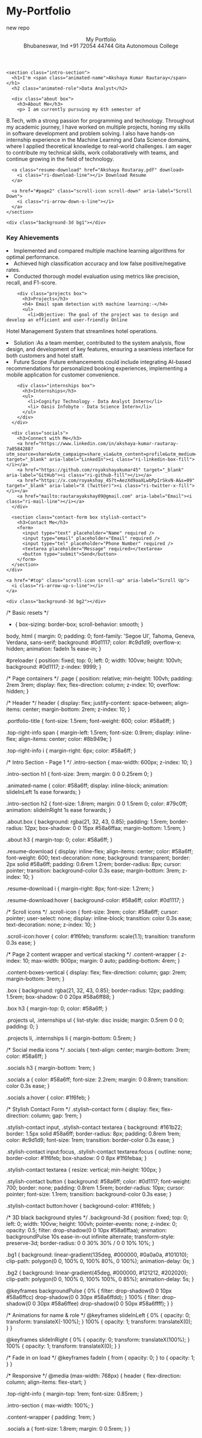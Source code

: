 # My-Portfolio
new repo
<!DOCTYPE html>
<html lang="en">
<head>
  <meta charset="UTF-8" />
  <meta name="viewport" content="width=device-width, initial-scale=1" />
  <title>My Portfolio - Data Analyst</title>
  <link rel="stylesheet" href="style.css" />
  <link href="https://cdn.jsdelivr.net/npm/remixicon/fonts/remixicon.css" rel="stylesheet" />
</head>
<body>
  <div id="preloader"></div>

  <main class="page page1">
    <header>
      <div class="portfolio-title">My Portfolio</div>
      <div class="top-right-info">
        <span><i class="ri-map-pin-fill"></i> Bhubaneswar, Ind</span>
        <span><i class="ri-phone-fill"></i> +91 72054 44744</span>
        <span><i class="ri-briefcase-fill"></i> Gita Autonomous College</span>
      </div>
    </header>

    <section class="intro-section">
      <h1>I'm <span class="animated-name">Akshaya Kumar Rautaray</span></h1>
      <h2 class="animated-role">Data Analyst</h2>

      <div class="about box">
        <h3>About Me</h3>
        <p> I am currently pursuing my 6th semester of 
B.Tech, with a strong passion for 
programming and technology. Throughout 
my academic journey, I have worked on 
multiple projects, honing my skills in 
software development and problem
solving. I also have hands-on internship 
experience in the Machine Learning and 
Data Science domains, where I applied 
theoretical knowledge to real-world 
challenges. I am eager to contribute my 
technical skills, work collaboratively with 
teams, and continue growing in the field of 
technology.</p>
      </div>

      <a class="resume-download" href="Akshaya Routaray.pdf" download>
        <i class="ri-download-line"></i> Download Resume
      </a>

      <a href="#page2" class="scroll-icon scroll-down" aria-label="Scroll Down">
        <i class="ri-arrow-down-s-line"></i>
      </a>
    </section>

    <div class="background-3d bg1"></div>
  </main>

  <section id="page2" class="page page2">
    <div class="content-wrapper">
      <div class="content-boxes-vertical">
        <div class="key Achivement box">
          <h3>Key Ahievements</h3>
          <li>Implemented and compared multiple machine learning algorithms for optimal performance. </li>
          <li>Achieved high classification accuracy and low false positive/negative rates. </li>
          <li>Conducted thorough model evaluation using metrics like precision, recall, and F1-score.</li>
        </div>

        <div class="projects box">
          <h3>Projects</h3>
          <h4> Email spam detection with machine learning:-</h4>
          <ul>
            <li>Objective: The goal of the project was to design and develop an efficient and user-friendly Online 
Hotel Management System that streamlines hotel operations.</li>
            <li> Solution :As a team member, contributed to the system analysis, flow design, and development of key 
features, ensuring a seamless interface for both customers and hotel staff. </li>
            <li>Future Scope :Future enhancements could include integrating AI-based recommendations for 
personalized booking experiences, implementing a mobile application for customer convenience.</li>
          </ul>
        </div>

        <div class="internships box">
          <h3>Internships</h3>
          <ul>
            <li>Cognifyz Technology - Data Analyst Intern</li>
            <li> Oasis Infobyte - Data Science Intern</li>
          </ul>
        </div>
      </div>

      <div class="socials">
        <h3>Connect with Me</h3>
        <a href="https://www.linkedin.com/in/akshaya-kumar-rautaray-7a0584288?utm_source=share&utm_campaign=share_via&utm_content=profile&utm_medium=android_app" target="_blank" aria-label="LinkedIn"><i class="ri-linkedin-box-fill"></i></a>
        <a href="https://github.com/royakshayakumar45" target="_blank" aria-label="GitHub"><i class="ri-github-fill"></i></a>
        <a href="https://x.com/royakshay_45?t=AezXd9aaXLwbPpIrSkvN-A&s=09" target="_blank" aria-label="X (Twitter)"><i class="ri-twitter-x-fill"></i></a>
        <a href="mailto:rautarayakshay09@gmail.com" aria-label="Email"><i class="ri-mail-line"></i></a>
      </div>

      <section class="contact-form box stylish-contact">
        <h3>Contact Me</h3>
        <form>
          <input type="text" placeholder="Name" required />
          <input type="email" placeholder="Email" required />
          <input type="tel" placeholder="Phone Number" required />
          <textarea placeholder="Message" required></textarea>
          <button type="submit">Send</button>
        </form>
      </section>
    </div>

    <a href="#top" class="scroll-icon scroll-up" aria-label="Scroll Up">
      <i class="ri-arrow-up-s-line"></i>
    </a>

    <div class="background-3d bg2"></div>
  </section>

  <script>
    window.onload = () => {
      document.getElementById('preloader').style.display = 'none';
    };
  </script>
</body>
</html>


/* Basic resets */
* {
  box-sizing: border-box;
  scroll-behavior: smooth;
}

body, html {
  margin: 0;
  padding: 0;
  font-family: 'Segoe UI', Tahoma, Geneva, Verdana, sans-serif;
  background: #0d1117;
  color: #c9d1d9;
  overflow-x: hidden;
  animation: fadeIn 1s ease-in;
}

#preloader {
  position: fixed;
  top: 0; left: 0;
  width: 100vw; height: 100vh;
  background: #0d1117;
  z-index: 9999;
}

/* Page containers */
.page {
  position: relative;
  min-height: 100vh;
  padding: 2rem 3rem;
  display: flex;
  flex-direction: column;
  z-index: 10;
  overflow: hidden;
}

/* Header */
header {
  display: flex;
  justify-content: space-between;
  align-items: center;
  margin-bottom: 2rem;
  z-index: 10;
}

.portfolio-title {
  font-size: 1.5rem;
  font-weight: 600;
  color: #58a6ff;
}

.top-right-info span {
  margin-left: 1.5rem;
  font-size: 0.9rem;
  display: inline-flex;
  align-items: center;
  color: #8b949e;
}

.top-right-info i {
  margin-right: 6px;
  color: #58a6ff;
}

/* Intro Section - Page 1 */
.intro-section {
  max-width: 600px;
  z-index: 10;
}

.intro-section h1 {
  font-size: 3rem;
  margin: 0 0 0.25rem 0;
}

.animated-name {
  color: #58a6ff;
  display: inline-block;
  animation: slideInLeft 1s ease forwards;
}

.intro-section h2 {
  font-size: 1.8rem;
  margin: 0 0 1.5rem 0;
  color: #79c0ff;
  animation: slideInRight 1s ease forwards;
}

.about.box {
  background: rgba(21, 32, 43, 0.85);
  padding: 1.5rem;
  border-radius: 12px;
  box-shadow: 0 0 15px #58a6ffaa;
  margin-bottom: 1.5rem;
}

.about h3 {
  margin-top: 0;
  color: #58a6ff;
}

.resume-download {
  display: inline-flex;
  align-items: center;
  color: #58a6ff;
  font-weight: 600;
  text-decoration: none;
  background: transparent;
  border: 2px solid #58a6ff;
  padding: 0.6rem 1.2rem;
  border-radius: 8px;
  cursor: pointer;
  transition: background-color 0.3s ease;
  margin-bottom: 3rem;
  z-index: 10;
}

.resume-download i {
  margin-right: 8px;
  font-size: 1.2rem;
}

.resume-download:hover {
  background-color: #58a6ff;
  color: #0d1117;
}

/* Scroll icons */
.scroll-icon {
  font-size: 3rem;
  color: #58a6ff;
  cursor: pointer;
  user-select: none;
  display: inline-block;
  transition: color 0.3s ease;
  text-decoration: none;
  z-index: 10;
}

.scroll-icon:hover {
  color: #1f6feb;
  transform: scale(1.1);
  transition: transform 0.3s ease;
}

/* Page 2 content wrapper and vertical stacking */
.content-wrapper {
  z-index: 10;
  max-width: 900px;
  margin: 0 auto;
  padding-bottom: 4rem;
}

.content-boxes-vertical {
  display: flex;
  flex-direction: column;
  gap: 2rem;
  margin-bottom: 3rem;
}

.box {
  background: rgba(21, 32, 43, 0.85);
  border-radius: 12px;
  padding: 1.5rem;
  box-shadow: 0 0 20px #58a6ff88;
}

.box h3 {
  margin-top: 0;
  color: #58a6ff;
}

.projects ul, .internships ul {
  list-style: disc inside;
  margin: 0.5rem 0 0 0;
  padding: 0;
}

.projects li, .internships li {
  margin-bottom: 0.5rem;
}

/* Social media icons */
.socials {
  text-align: center;
  margin-bottom: 3rem;
  color: #58a6ff;
}

.socials h3 {
  margin-bottom: 1rem;
}

.socials a {
  color: #58a6ff;
  font-size: 2.2rem;
  margin: 0 0.8rem;
  transition: color 0.3s ease;
}

.socials a:hover {
  color: #1f6feb;
}

/* Stylish Contact Form */
.stylish-contact form {
  display: flex;
  flex-direction: column;
  gap: 1rem;
}

.stylish-contact input,
.stylish-contact textarea {
  background: #161b22;
  border: 1.5px solid #58a6ff;
  border-radius: 8px;
  padding: 0.8rem 1rem;
  color: #c9d1d9;
  font-size: 1rem;
  transition: border-color 0.3s ease;
}

.stylish-contact input:focus,
.stylish-contact textarea:focus {
  outline: none;
  border-color: #1f6feb;
  box-shadow: 0 0 8px #1f6febaa;
}

.stylish-contact textarea {
  resize: vertical;
  min-height: 100px;
}

.stylish-contact button {
  background: #58a6ff;
  color: #0d1117;
  font-weight: 700;
  border: none;
  padding: 0.8rem 1.5rem;
  border-radius: 10px;
  cursor: pointer;
  font-size: 1.1rem;
  transition: background-color 0.3s ease;
}

.stylish-contact button:hover {
  background-color: #1f6feb;
}

/* 3D black background styles */
.background-3d {
  position: fixed;
  top: 0; left: 0;
  width: 100vw;
  height: 100vh;
  pointer-events: none;
  z-index: 0;
  opacity: 0.5;
  filter: drop-shadow(0 0 10px #58a6ffaa);
  animation: backgroundPulse 10s ease-in-out infinite alternate;
  transform-style: preserve-3d;
  border-radius: 0 0 30% 30% / 0 0 10% 10%;
}

.bg1 {
  background: linear-gradient(135deg, #000000, #0a0a0a, #101010);
  clip-path: polygon(0 0, 100% 0, 100% 80%, 0 100%);
  animation-delay: 0s;
}

.bg2 {
  background: linear-gradient(45deg, #000000, #121212, #202020);
  clip-path: polygon(0 0, 100% 0, 100% 100%, 0 85%);
  animation-delay: 5s;
}

@keyframes backgroundPulse {
  0% { filter: drop-shadow(0 0 10px #58a6ffcc) drop-shadow(0 0 30px #58a6ffdd); }
  100% { filter: drop-shadow(0 0 30px #58a6ffee) drop-shadow(0 0 50px #58a6ffff); }
}

/* Animations for name & role */
@keyframes slideInLeft {
  0% { opacity: 0; transform: translateX(-100%); }
  100% { opacity: 1; transform: translateX(0); }
}

@keyframes slideInRight {
  0% { opacity: 0; transform: translateX(100%); }
  100% { opacity: 1; transform: translateX(0); }
}

/* Fade in on load */
@keyframes fadeIn {
  from { opacity: 0; }
  to { opacity: 1; }
}

/* Responsive */
@media (max-width: 768px) {
  header {
    flex-direction: column;
    align-items: flex-start;
  }

  .top-right-info {
    margin-top: 1rem;
    font-size: 0.85rem;
  }

  .intro-section {
    max-width: 100%;
  }

  .content-wrapper {
    padding: 1rem;
  }

  .socials a {
    font-size: 1.8rem;
    margin: 0 0.5rem;
  }
}
